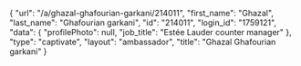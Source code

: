 {
    "url": "\/a\/ghazal-ghafourian-garkani\/214011",
    "first_name": "Ghazal",
    "last_name": "Ghafourian garkani",
    "id": "214011",
    "login_id": "1759121",
    "data": {
        "profilePhoto": null,
        "job_title": "Estée Lauder counter manager"
    },
    "type": "captivate",
    "layout": "ambassador",
    "title": "Ghazal Ghafourian garkani"
}